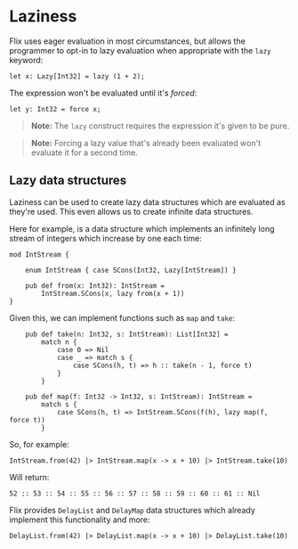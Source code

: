 # Laziness

Flix uses eager evaluation in most circumstances, but allows the programmer to opt-in to lazy evaluation when appropriate with the `lazy` keyword:

```flix
let x: Lazy[Int32] = lazy (1 + 2);
```

The expression won't be evaluated until it's *forced*:

```flix
let y: Int32 = force x;
```
> **Note:** The `lazy` construct requires the expression it's given to be pure.

> **Note:** Forcing a lazy value that's already been evaluated won't evaluate it for a second time.

## Lazy data structures

Laziness can be used to create lazy data structures which are evaluated as they're used. This even allows us to create infinite data structures.

Here for example, is a data structure which implements an infinitely long stream of integers which increase by one each time:

```flix
mod IntStream {

    enum IntStream { case SCons(Int32, Lazy[IntStream]) }

    pub def from(x: Int32): IntStream =
        IntStream.SCons(x, lazy from(x + 1))
}
```

Given this, we can implement functions such as `map` and `take`:

```flix
    pub def take(n: Int32, s: IntStream): List[Int32] =
        match n {
            case 0 => Nil
            case _ => match s {
                case SCons(h, t) => h :: take(n - 1, force t)
            }
        }

    pub def map(f: Int32 -> Int32, s: IntStream): IntStream =
        match s {
            case SCons(h, t) => IntStream.SCons(f(h), lazy map(f, force t))
        }
```

So, for example:

```flix
IntStream.from(42) |> IntStream.map(x -> x + 10) |> IntStream.take(10)
```

Will return:

```flix
52 :: 53 :: 54 :: 55 :: 56 :: 57 :: 58 :: 59 :: 60 :: 61 :: Nil
```

Flix provides `DelayList` and `DelayMap` data structures which already implement this functionality and more:

```flix
DelayList.from(42) |> DelayList.map(x -> x + 10) |> DelayList.take(10)
```
